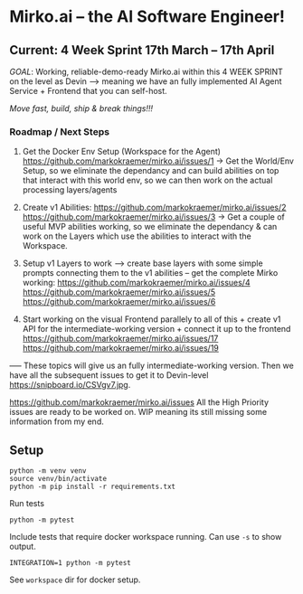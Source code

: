 # Mirko.ai – the AI Software Engineer!

## Current: 4 Week Sprint 17th March – 17th April 

*GOAL*: Working, reliable-demo-ready Mirko.ai within this 4 WEEK SPRINT on the level as Devin --> meaning we have an fully implemented AI Agent Service + Frontend that you can self-host.

*Move fast, build, ship & break things!!!*

### Roadmap / Next Steps

1. Get the Docker Env Setup (Workspace for the Agent) https://github.com/markokraemer/mirko.ai/issues/1
-> Get the World/Env Setup, so we eliminate the dependancy and can build abilities on top that interact with this world env, so we can then work on the actual processing layers/agents

2. Create v1 Abilities:
https://github.com/markokraemer/mirko.ai/issues/2
https://github.com/markokraemer/mirko.ai/issues/3
-> Get a couple of useful MVP abilities working, so we eliminate the dependancy & can work on the Layers which use the abilities to interact with the Workspace.

3. Setup v1 Layers to work --> create base layers with some simple prompts connecting them to the v1 abilities – get the complete Mirko working:
https://github.com/markokraemer/mirko.ai/issues/4
https://github.com/markokraemer/mirko.ai/issues/5
https://github.com/markokraemer/mirko.ai/issues/6

4. Start working on the visual Frontend parallely to all of this + create v1 API for the intermediate-working version + connect it up to the frontend
https://github.com/markokraemer/mirko.ai/issues/17
https://github.com/markokraemer/mirko.ai/issues/19

––– These topics will give us an fully intermediate-working version. Then we have all the subsequent issues to get it to Devin-level https://snipboard.io/CSVgv7.jpg.

https://github.com/markokraemer/mirko.ai/issues All the High Priority issues are ready to be worked on. WIP meaning its still missing some information from my end.

## Setup

```
python -m venv venv
source venv/bin/activate
python -m pip install -r requirements.txt
```

Run tests
```
python -m pytest
```

Include tests that require docker workspace running. Can use `-s` to show output.
```
INTEGRATION=1 python -m pytest
```

See `workspace` dir for docker setup.
